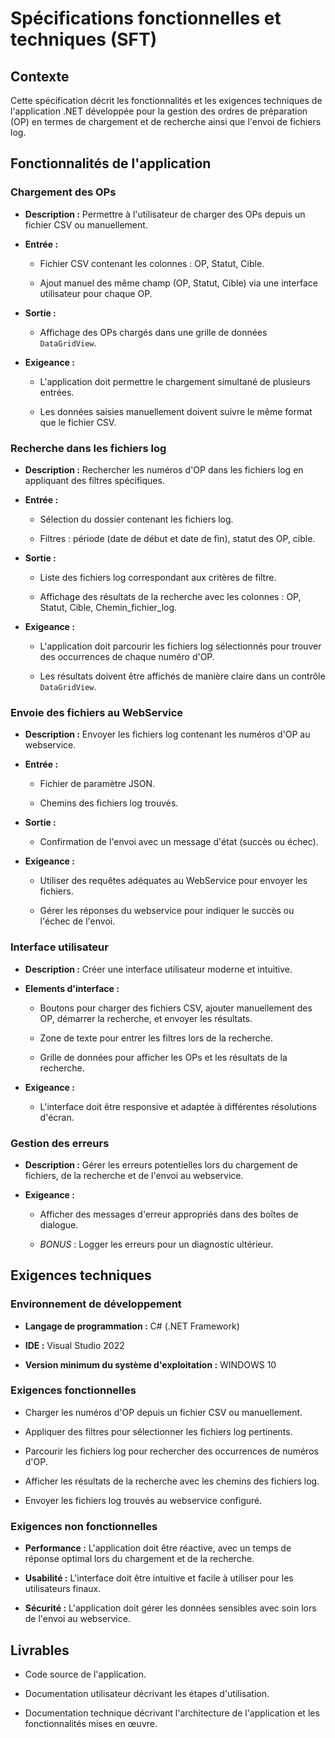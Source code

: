 # Spécifications fonctionnelles et techniques (SFT)

## Contexte

Cette spécification décrit les fonctionnalités et les exigences techniques de l'application .NET développée pour la gestion des ordres de préparation (OP) en termes de chargement et de recherche ainsi que l'envoi de fichiers log.

## Fonctionnalités de l'application

### Chargement des OPs

- **Description :** Permettre à l'utilisateur de charger des OPs depuis un fichier CSV ou manuellement.

- **Entrée :** 
    
    - Fichier CSV contenant les colonnes : OP, Statut, Cible.

    - Ajout manuel des même champ (OP, Statut, Cible) via une interface utilisateur pour chaque OP.

- **Sortie :** 

    - Affichage des OPs chargés dans une grille de données `DataGridView`.

- **Exigeance :**

    - L'application doit permettre le chargement simultané de plusieurs entrées.

    - Les données saisies manuellement doivent suivre le même format que le fichier CSV.

### Recherche dans les fichiers log

- **Description :** Rechercher les numéros d'OP dans les fichiers log en appliquant des filtres spécifiques.

- **Entrée :** 
    
    - Sélection du dossier contenant les fichiers log.

    - Filtres : période (date de début et date de fin), statut des OP, cible.

- **Sortie :** 

    - Liste des fichiers log correspondant aux critères de filtre.

    - Affichage des résultats de la recherche avec les colonnes : OP, Statut, Cible, Chemin_fichier_log.

- **Exigeance :**

    - L'application doit parcourir les fichiers log sélectionnés pour trouver des occurrences de chaque numéro d'OP.

    - Les résultats doivent être affichés de manière claire dans un contrôle `DataGridView`.

### Envoie des fichiers au WebService

- **Description :** Envoyer les fichiers log contenant les numéros d'OP au webservice.

- **Entrée :** 
    
    - Fichier de paramètre JSON.

    - Chemins des fichiers log trouvés.

- **Sortie :** 

    - Confirmation de l'envoi avec un message d'état (succès ou échec).

- **Exigeance :**

    - Utiliser des requêtes adéquates au WebService pour envoyer les fichiers.

    - Gérer les réponses du webservice pour indiquer le succès ou l'échec de l'envoi.

### Interface utilisateur

- **Description :** Créer une interface utilisateur moderne et intuitive.

- **Elements d'interface :** 

    - Boutons pour charger des fichiers CSV, ajouter manuellement des OP, démarrer la recherche, et envoyer les résultats.

    - Zone de texte pour entrer les filtres lors de la recherche.

    - Grille de données pour afficher les OPs et les résultats de la recherche.

- **Exigeance :**

    - L'interface doit être responsive et adaptée à différentes résolutions d'écran.

### Gestion des erreurs

- **Description :** Gérer les erreurs potentielles lors du chargement de fichiers, de la recherche et de l'envoi au webservice.

- **Exigeance :**

    - Afficher des messages d'erreur appropriés dans des boîtes de dialogue.

    - *BONUS* : Logger les erreurs pour un diagnostic ultérieur.

## Exigences techniques

### Environnement de développement

- **Langage de programmation :** C# (.NET Framework)

- **IDE :** Visual Studio 2022

- **Version minimum du système d'exploitation :** WINDOWS 10

### Exigences fonctionnelles

- Charger les numéros d'OP depuis un fichier CSV ou manuellement.

- Appliquer des filtres pour sélectionner les fichiers log pertinents.

- Parcourir les fichiers log pour rechercher des occurrences de numéros d'OP.

- Afficher les résultats de la recherche avec les chemins des fichiers log.

- Envoyer les fichiers log trouvés au webservice configuré.

### Exigences non fonctionnelles

- **Performance :** L'application doit être réactive, avec un temps de réponse optimal lors du chargement et de la recherche.

- **Usabilité :** L'interface doit être intuitive et facile à utiliser pour les utilisateurs finaux.

- **Sécurité :** L'application doit gérer les données sensibles avec soin lors de l'envoi au webservice.

## Livrables

- Code source de l'application.

- Documentation utilisateur décrivant les étapes d'utilisation.

- Documentation technique décrivant l'architecture de l'application et les fonctionnalités mises en œuvre.

